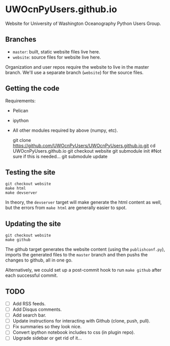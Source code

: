 UWOcnPyUsers.github.io
======================

Website for University of Washington Oceanography Python Users Group.

Branches
----------
* `master`: built, static website files live here.
* `website`: source files for website live here.

Organization and user repos require the website to live in the master branch.
We'll use a separate branch (`website`) for the source files.

Getting the code
-----------------
Requirements:
* Pelican
* ipython
* All other modules required by above (numpy, etc).


    git clone https://github.com/UWOcnPyUsers/UWOcnPyUsers.github.io.git
    cd UWOcnPyUsers.github.io
    git checkout website
    git submodule init  #Not sure if this is needed...
    git submodule update

Testing the site
------------------
    git checkout website
    make html
    make devserver

In theory, the `devserver` target will make generate the html content as well,
but the errors from `make html` are generally easier to spot.


Updating the site
-------------------
    git checkout website
    make github

The github target generates the website content (using the `publishconf.py`),
imports the generated files to the `master` branch and then pushs the changes
to github, all in one go.

Alternatively, we could set up a post-commit hook to run `make github`
after each successful commit.


TODO
-------------
* [ ] Add RSS feeds.
* [ ] Add Disqus comments.
* [ ] Add search bar.
* [ ] Update instructions for interacting with Github (clone, push, pull).
* [ ] Fix summaries so they look nice.
* [ ] Convert ipython notebook includes to css (in plugin repo).
* [ ] Upgrade sidebar or get rid of it...
